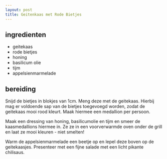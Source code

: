 ```yaml
---
layout: post
title: Geitenkaas met Rode Bietjes
---
```


##  ingredienten
* geitekaas
* rode bietjes
* honing
* basilicum olie
* tijm
* appelsienmarmelade

##  bereiding
Snijd de bietjes in blokjes van 1cm. Meng deze met de geitekaas. Hierbij mag er voldoende sap van de bietjes toegevoegd worden, zodat de geitekaas mooi rood kleurt. Maak hiermee een medallion per persoon.

Maak een dressing van honing, basilicumolie en tijm en smeer de kaasmedallions hiermee in. Ze ze in een voorverwarmde oven onder de grill en laat ze mooi kleuren - niet smelten!

Warm de appelsienmarmelade een beetje op en lepel deze boven op de geitekaasjes. Presenteer met een fijne salade met een licht pikante chilisaus.

